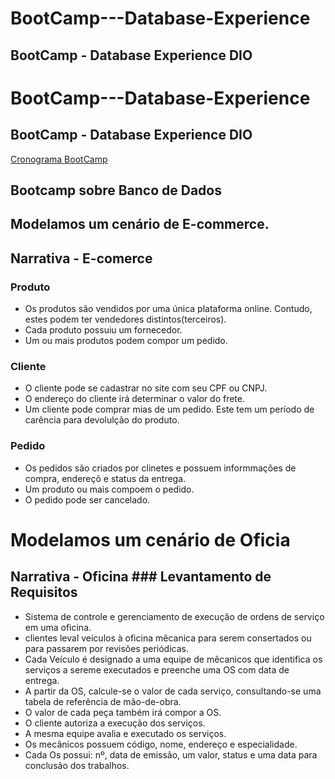 # BootCamp---Database-Experience
## BootCamp - Database Experience DIO

# BootCamp---Database-Experience
## BootCamp - Database Experience DIO

[Cronograma BootCamp](https://web.dio.me/track/database-experience)

## Bootcamp sobre Banco de Dados

## Modelamos um cenário de E-commerce.

## Narrativa - E-comerce
### Produto
- Os produtos são vendidos por uma única plataforma online. Contudo, estes podem ter vendedores distintos(terceiros).
- Cada produto possuiu um fornecedor.
- Um ou mais produtos podem compor um pedido.
### Cliente
- O cliente pode se cadastrar no site com seu CPF ou CNPJ.
- O endereço do cliente irá determinar o valor do frete.
- Um cliente pode comprar mias de um pedido. Este tem um período de carência para devolulção do produto.
### Pedido
- Os pedidos são criados por clinetes e possuem informmações de compra, endereçõ e status da entrega.
- Um produto ou mais compoem o pedido.
- O pedido pode ser cancelado.

# Modelamos um cenário de Oficia

## Narrativa - Oficina ### Levantamento de Requisitos

- Sistema de controle e gerenciamento de execução de ordens de serviço em uma oficina.
- clientes leval veículos à oficina mêcanica para serem consertados ou para passarem por revisões periódicas.
- Cada Veículo é designado a uma equipe de mêcanicos que identifica os serviços a sereme executados e preenche uma OS com data de entrega.
- A partir da OS, calcule-se o valor de cada serviço, consultando-se uma tabela de referência de mão-de-obra.
- O valor de cada peça também irá compor a OS.
- O cliente autoriza a execução dos serviços.
- A mesma equipe avalia e executado os serviços.
- Os mecânicos possuem código, nome, endereço e especialidade.
- Cada Os possui: nº, data de emissão, um valor, status e uma data para conclusão dos trabalhos.
